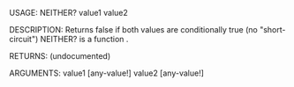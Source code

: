 USAGE:
     NEITHER? value1 value2 

DESCRIPTION:
     Returns false if both values are conditionally true (no "short-circuit")
     NEITHER? is a function .

RETURNS:
    (undocumented)

ARGUMENTS:
    value1 [any-value!]
    value2 [any-value!]
